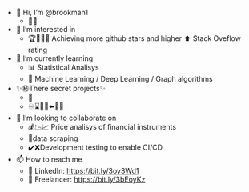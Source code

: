 - 👋 Hi, I’m @brookman1
  - 🧑‍💻
- 👀 I’m interested in
  - 🏆🥇🥈🥉 Achieving more github stars and higher ⬆️ Stack Oveflow rating
- 🌱 I’m currently learning
  - 📊 Statistical Analisys
  - 🤖 Machine Learning / Deep Learning / Graph algorithms
- ✨㊙️There secret projects✨
  - 📄
  - ♾️⌛🧑‍🏭⬅️🐷💄
- 💞️ I’m looking to collaborate on 
  - 💰📉📈 Price analisys of financial instruments
  - 🥄data scraping
  - ✔️❌Development testing to enable CI/CD
- 📫 How to reach me
  - 💼 LinkedIn: https://bit.ly/3ov3Wd1
  - 📂 Freelancer: https://bit.ly/3bEoyKz

<!---
brookman1/brookman1 is a ✨ special ✨ repository because its `README.md` (this file) appears on your GitHub profile.
You can click the Preview link to take a look at your changes.
--->
